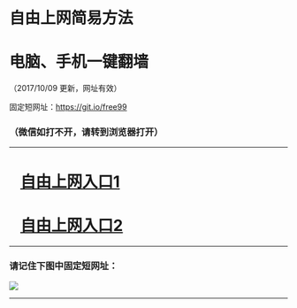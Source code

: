 ﻿# 自由上网简易方法

# 电脑、手机一键翻墙

（2017/10/09 更新，网址有效）

固定短网址：https://git.io/free99

### （微信如打不开，请转到浏览器打开）


***





# &nbsp;&nbsp; <a href="http://ft2170812213.fwq-tz-1001.info/fwqtz01.html?t=100900112763 " target="_blank">自由上网入口1</a>
# &nbsp;&nbsp; <a href="http://ft1228625209.fwq-tz-1002.info/fwqtz02.html?t=1009001109 " target="_blank">自由上网入口2</a>
***

### 请记住下图中固定短网址：

<img src="https://s3-us-west-2.amazonaws.com/fwq-1001/yjfq-20170905okok.png" /> 


***

